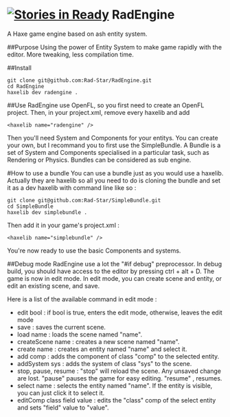 [![Stories in Ready](https://badge.waffle.io/Rad-Star/RadEngine.png?label=ready&title=Ready)](https://waffle.io/Rad-Star/RadEngine)
RadEngine
=========

A Haxe game engine based on ash entity system.

##Purpose
Using the power of Entity System to make game rapidly with the editor.
More tweaking, less compilation time.

##Install
```
git clone git@github.com:Rad-Star/RadEngine.git
cd RadEngine 
haxelib dev radengine .
```

##Use
RadEngine use OpenFL, so you first need to create an OpenFL project.
Then, in your project.xml, remove every haxelib and add 
```
<haxelib name="radengine" />
```

Then you'll need System and Components for your entitys.
You can create your own, but I recommand you to first use the SimpleBundle.
A Bundle is a set of System and Components specialised in a particular task, such as Rendering or Physics. 
Bundles can be considered as sub engine.

#How to use a bundle
You can use a bundle just as you would use a haxelib. Actually they are haxelib so all you need to do is cloning the bundle and set it as a dev haxelib with command line like so :
```
git clone git@github.com:Rad-Star/SimpleBundle.git 
cd SimpleBundle
haxelib dev simplebundle .
```

Then add it in your game's project.xml : 
```
<haxelib name="simplebundle" />
```

You're now ready to use the basic Components and systems.

##Debug mode
RadEngine use a lot the "#if debug" preprocessor.
In debug build, you should have access to the editor by pressing ctrl + alt + D.
The game is now in edit mode.
In edit mode, you can create scene and entity, or edit an existing scene, and save.

Here is a list of the available command in edit mode :

  - edit bool : if bool is true, enters the edit mode, otherwise, leaves the edit mode
  - save : saves the current scene.
  - load name : loads the scene named "name".
  - createScene name : creates a new scene named "name".
  - create name : creates an entity named "name" and select it.
  - add comp : adds the component of class "comp" to the selected entity.
  - addSystem sys : adds the system of class "sys" to the scene.
  - stop, pause, resume : "stop" will reload the scene. Any unsaved change are lost. "pause" pauses the game for easy editing. "resume" , resumes.
  - select name : selects the entity named "name". If the entity is visible, you can just click it to select it.
  - editComp class field value : edits the "class" comp of the select entity and sets "field" value to "value".
